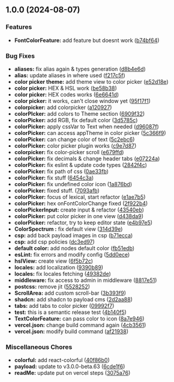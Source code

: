 ## 1.0.0 (2024-08-07)


### Features

* **FontColorFeature:** add feature but doesnt work ([b74bf64](https://github.com/maximelegare/payloadcms-3.0.0-website-template/commit/b74bf64bf8146caa54fcc6a5ba10fc6e9d6a97bb))


### Bug Fixes

* **aliases:** fix alias again & types generation ([d8b4e6d](https://github.com/maximelegare/payloadcms-3.0.0-website-template/commit/d8b4e6db5155a52f96ddebaed8404341e1c0d5f1))
* **alias:** update aliases in where used ([f217c5f](https://github.com/maximelegare/payloadcms-3.0.0-website-template/commit/f217c5f7b80e99961e3f48f18ea7c1c081e72d76))
* **color picker theme:** add theme view to color picker ([e52d18e](https://github.com/maximelegare/payloadcms-3.0.0-website-template/commit/e52d18ef30a13c6b47339aab9a38aa95fe67b86a))
* **color picker:** HEX & HSL work ([be58b38](https://github.com/maximelegare/payloadcms-3.0.0-website-template/commit/be58b380b03b0689b5fdbc695fa15ca21fa60f07))
* **color picker:** HEX codes works ([6e6641d](https://github.com/maximelegare/payloadcms-3.0.0-website-template/commit/6e6641d3f03d4de3fd9590654f68e248387dfb31))
* **color picker:** it works, can't close window yet ([95f17f1](https://github.com/maximelegare/payloadcms-3.0.0-website-template/commit/95f17f15b656849106cb408c78ad9c1ebc4261de))
* **colorpicker:** add colorpicker ([a120927](https://github.com/maximelegare/payloadcms-3.0.0-website-template/commit/a120927e435bf016241a83b513408fee222ea801))
* **colorPIcker:** add colors to Theme section ([6909f32](https://github.com/maximelegare/payloadcms-3.0.0-website-template/commit/6909f328858791dfc34e7532b94a71fdc1292714))
* **colorPicker:** add RGB, fix default color ([3d5785c](https://github.com/maximelegare/payloadcms-3.0.0-website-template/commit/3d5785cfdee7b1633537d70ce3c2430f80077e7a))
* **colorPicker:** apply cssVar to Text when needed ([d96087f](https://github.com/maximelegare/payloadcms-3.0.0-website-template/commit/d96087f88a7e1e2251fc92895db3fca53c1cbed7))
* **colorPicker:** can access appTheme in color picker ([5c366f9](https://github.com/maximelegare/payloadcms-3.0.0-website-template/commit/5c366f92ec26fbb2261841eca4cfac32a01503a1))
* **colorPicker:** can change color of text ([5c2ebc6](https://github.com/maximelegare/payloadcms-3.0.0-website-template/commit/5c2ebc68daccdde0e2b7591a62b4f8053e9bc755))
* **colorPicker:** color picker plugin works ([c9e7d87](https://github.com/maximelegare/payloadcms-3.0.0-website-template/commit/c9e7d87bfd4bf893557a682d0227d2c5fc39a3e0))
* **colorpicker:** fix color-picker scroll ([e679ffd](https://github.com/maximelegare/payloadcms-3.0.0-website-template/commit/e679ffdac74039c550fd4d6d8e656f90ea5a9666))
* **colorPicker:** fix decimals & change header tabs ([e07224a](https://github.com/maximelegare/payloadcms-3.0.0-website-template/commit/e07224abb0a1e44b99ed0dfa93077f6abe135229))
* **colorPicker:** fix eslint & update  code types ([2842f4c](https://github.com/maximelegare/payloadcms-3.0.0-website-template/commit/2842f4ce01127aa2b321e15796963c57ef6e8708))
* **colorPicker:** fix path of css ([0ae33fb](https://github.com/maximelegare/payloadcms-3.0.0-website-template/commit/0ae33fba5a597254df1a1eeec889c71390147fe2))
* **colorPicker:** fix stuff ([6454c3a](https://github.com/maximelegare/payloadcms-3.0.0-website-template/commit/6454c3a1778c7c3b185306bbdf12d25e81840d73))
* **colorPicker:** fix undefined color icon ([1a876bd](https://github.com/maximelegare/payloadcms-3.0.0-website-template/commit/1a876bd8c49d7529d0e9e3d91674cc93f4510d39))
* **colorPicker:** fixed stuff. ([7093afb](https://github.com/maximelegare/payloadcms-3.0.0-website-template/commit/7093afb7ce336c080b5e90dd48b573a5459c191e))
* **colorPIcker:** focus of lexical, start refactor ([e1ae7b5](https://github.com/maximelegare/payloadcms-3.0.0-website-template/commit/e1ae7b55fcdfe55a573acc18b92f019589c31fd6))
* **colorPicker:** hex onFontColorChange fixed ([2f922b4](https://github.com/maximelegare/payloadcms-3.0.0-website-template/commit/2f922b4e5ac174578d4e0a4ecee202a26583256f))
* **colorPickerInput:** create input & refactor ([43540eb](https://github.com/maximelegare/payloadcms-3.0.0-website-template/commit/43540eb3b5ffcbcb90095f0e400ae9cf88ebd95c))
* **colorPicker:** put color picker in one view ([d438da9](https://github.com/maximelegare/payloadcms-3.0.0-website-template/commit/d438da9cac1c8460aac720ec7da730108ad7e56c))
* **colorPicker:** refactor, try to keep editor state ([e4b97e5](https://github.com/maximelegare/payloadcms-3.0.0-website-template/commit/e4b97e547b57f9b43259d6a06714bbd8addd5b4a))
* **ColorSpectrum :** fix default view ([314d39e](https://github.com/maximelegare/payloadcms-3.0.0-website-template/commit/314d39e39332c719d02ecb0a859eea1ad2444f7b))
* **csp:** add back payload images in csp ([b71ecca](https://github.com/maximelegare/payloadcms-3.0.0-website-template/commit/b71eccaa648dc0c48c2417cd8c4ef46669a5bb1a))
* **csp:** add csp policies ([dc3ed97](https://github.com/maximelegare/payloadcms-3.0.0-website-template/commit/dc3ed976a19e23fed6496e17e9128afe99bffb35))
* **default color:** add nodes default color ([fb51edb](https://github.com/maximelegare/payloadcms-3.0.0-website-template/commit/fb51edb91d0cc4bfd03dd3809ce814056a08e9f4))
* **esLint:** fix errors and modify config ([5dd0ece](https://github.com/maximelegare/payloadcms-3.0.0-website-template/commit/5dd0ece264f5537e83214397b702d9f040cafd41))
* **hslView:** create view ([6f5b72c](https://github.com/maximelegare/payloadcms-3.0.0-website-template/commit/6f5b72ca165af38b59506f109a0002922f7e23de))
* **locales:** add localization ([9390b89](https://github.com/maximelegare/payloadcms-3.0.0-website-template/commit/9390b89663b5708eebd73106582ceb5f8e1b309a))
* **locales:** fix locales fetching ([49382de](https://github.com/maximelegare/payloadcms-3.0.0-website-template/commit/49382ded802a6ad293ffdbec944f9ab5f2c3e9d4))
* **middleware:** fix access to admin in middleware ([8817e51](https://github.com/maximelegare/payloadcms-3.0.0-website-template/commit/8817e51fcc9c39e0195dd56cbd790906a289f9a5))
* **postcss:** remove jit ([5528252](https://github.com/maximelegare/payloadcms-3.0.0-website-template/commit/5528252c399435a7ba3e288ee3e7a696b88bbef7))
* **ScrollArea:** add custom scroll-bar ([3b393f9](https://github.com/maximelegare/payloadcms-3.0.0-website-template/commit/3b393f93fa0a2ea9189845baee839cfa84396288))
* **shadcn:** add shadcn to payload cms ([2d2aa88](https://github.com/maximelegare/payloadcms-3.0.0-website-template/commit/2d2aa88070589d415f4c69d27b36cd159a02a7c8))
* **tabs:** add tabs to color picker ([09992f7](https://github.com/maximelegare/payloadcms-3.0.0-website-template/commit/09992f7d21dbf2c58ffe74651e662318be1e6acd))
* **test:** this is a semantic release test ([4b140f5](https://github.com/maximelegare/payloadcms-3.0.0-website-template/commit/4b140f5ac6b8eb54726e5f19680d7a51b086d5b2))
* **TextColorFeature:** can pass color to icon ([8a7e946](https://github.com/maximelegare/payloadcms-3.0.0-website-template/commit/8a7e9465d51ebf98f2f09e28456ae7e2124bf9e3))
* **vercel.json:** change build command again ([4cb3561](https://github.com/maximelegare/payloadcms-3.0.0-website-template/commit/4cb3561711fe1c86464cdf411cce79de00a38879))
* **vercel.json:** modify build command ([af21938](https://github.com/maximelegare/payloadcms-3.0.0-website-template/commit/af2193836131042ccce44dac1a5348035cba87a4))


### Miscellaneous Chores

* **colorful:** add react-colorful ([40f86b0](https://github.com/maximelegare/payloadcms-3.0.0-website-template/commit/40f86b05b6c895604f0acb49b7863a9e8e490063))
* **payload:** update to v3.0.0-beta.63 ([6cde1f6](https://github.com/maximelegare/payloadcms-3.0.0-website-template/commit/6cde1f600415b729e570468641823e3598899ca8))
* **readMe:** update put on vercel steps ([3075a76](https://github.com/maximelegare/payloadcms-3.0.0-website-template/commit/3075a760b5d7c43a4f8866d7286f285e94c3a824))
